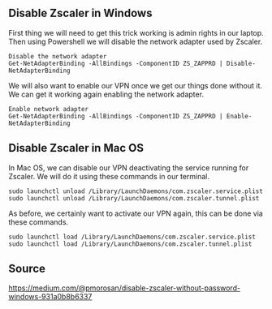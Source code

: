## Disable Zscaler in Windows
First thing we will need to get this trick working is admin rights in our laptop. Then using Powershell we will disable the network adapter used by Zscaler.
```
Disable the network adapter
Get-NetAdapterBinding -AllBindings -ComponentID ZS_ZAPPRD | Disable-NetAdapterBinding
```
We will also want to enable our VPN once we get our things done without it. We can get it working again enabling the network adapter.


```
Enable network adapter
Get-NetAdapterBinding -AllBindings -ComponentID ZS_ZAPPRD | Enable-NetAdapterBinding
```

## Disable Zscaler in Mac OS
In Mac OS, we can disable our VPN deactivating the service running for Zscaler. We will do it using these commands in our terminal.
```
sudo launchctl unload /Library/LaunchDaemons/com.zscaler.service.plist
sudo launchctl unload /Library/LaunchDaemons/com.zscaler.tunnel.plist
```
As before, we certainly want to activate our VPN again, this can be done via these commands.
```
sudo launchctl load /Library/LaunchDaemons/com.zscaler.service.plist
sudo launchctl load /Library/LaunchDaemons/com.zscaler.tunnel.plist
```


## Source
https://medium.com/@pmorosan/disable-zscaler-without-password-windows-931a0b8b6337